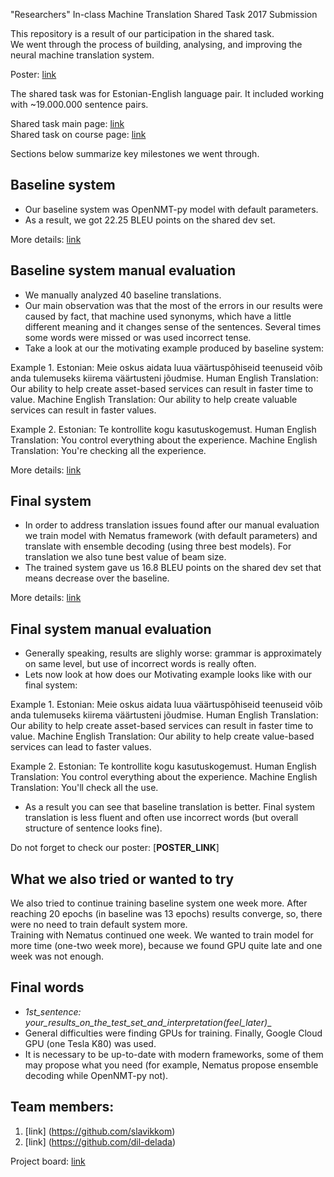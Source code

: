 "Researchers" In-class Machine Translation Shared Task 2017 Submission

This repository is a result of our participation in the shared task.<br>
We went through the process of building, analysing, and improving the neural machine translation system.

Poster: [link]() 

The shared task was for Estonian-English language pair. 
It included working with ~19.000.000 sentence pairs.

Shared task main page: [link](https://github.com/mt2017-tartu-shared-task) <br>
Shared task on course page: [link](https://courses.cs.ut.ee/2017/MT/fall/Main/SharedTask)

Sections below summarize key milestones we went through.  

##  Baseline system
- Our baseline system was OpenNMT-py model with default parameters.
- As a result, we got 22.25 BLEU points on the shared dev set.

More details: [link](https://github.com/mt2017-tartu-shared-task/nmt-system-C/blob/master/reports/Milestone%20report.pdf)

## Baseline system manual evaluation
- We manually analyzed 40 baseline translations. 
- Our main observation was that the most of the errors in our results were caused by fact, that machine used synonyms, which have a little different meaning and it changes sense of the sentences. Several times some words were missed or was used incorrect tense.
- Take a look at our the motivating example produced by baseline system:

Example 1.
Estonian: Meie oskus aidata luua väärtuspõhiseid teenuseid võib anda tulemuseks kiirema väärtusteni jõudmise.
Human English Translation: Our ability to help create asset-based services can result in faster time to value.
Machine English Translation: Our ability to help create valuable services can result in faster values.

Example 2.
Estonian: Te kontrollite kogu kasutuskogemust.
Human English Translation: You control everything about the experience.
Machine English Translation: You're checking all the experience.

More details: [link](https://github.com/mt2017-tartu-shared-task/nmt-system-C/blob/master/reports/MT_report%233.pdf)

## Final system
- In order to address translation issues found after our manual evaluation we train model with Nematus framework (with default parameters) and translate with ensemble decoding (using three best models). For translation we also tune best value of beam size. 
- The trained system gave us 16.8 BLEU points on the shared dev set that means decrease over the baseline. 

More details: [link](https://github.com/mt2017-tartu-shared-task/nmt-system-C/blob/master/reports/MT_report%234.pdf)

## Final system manual evaluation
- Generally speaking, results are slighly worse: grammar is approximately on same level, but use of incorrect words is really often.
- Lets now look at how does our Motivating example looks like with our final system:

Example 1.
Estonian: Meie oskus aidata luua väärtuspõhiseid teenuseid võib anda tulemuseks kiirema väärtusteni jõudmise.
Human English Translation: Our ability to help create asset-based services can result in faster time to value.
Machine English Translation: Our ability to help create value-based services can lead to faster values.

Example 2.
Estonian: Te kontrollite kogu kasutuskogemust.
Human English Translation: You control everything about the experience.
Machine English Translation: You'll check all the use.

- As a result you can see that baseline translation is better. Final system translation is less fluent and often use incorrect words (but overall structure of sentence looks fine). 

Do not forget to check our poster: [__POSTER_LINK__]

## What we also tried or wanted to try
We also tried to continue training baseline system one week more. After reaching 20 epochs (in baseline was 13 epochs) results converge, so,
there were no need to train default system more. <br>
Training with Nematus continued one week. We wanted to train model for more time (one-two week more), because we found GPU quite late and one week was not enough. <br>


## Final words
- __1st_sentence: your_results_on_the_test_set_and_interpretation_(feel_later)__
- General difficulties were finding GPUs for training. Finally, Google Cloud GPU (one Tesla K80) was used.
- It is necessary to be up-to-date with modern frameworks, some of them may propose what you need (for example, Nematus propose ensemble decoding while OpenNMT-py not).



## Team members:
1. [link] (https://github.com/slavikkom)
2. [link] (https://github.com/dil-delada) 

Project board: [link](https://github.com/mt2017-tartu-shared-task/nmt-system-C/projects/1)

